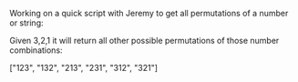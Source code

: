 Working on a quick script with Jeremy to get all permutations of a number or string:

Given 3,2,1 it will return all other possible permutations of those number combinations:

["123", "132", "213", "231", "312", "321"]
